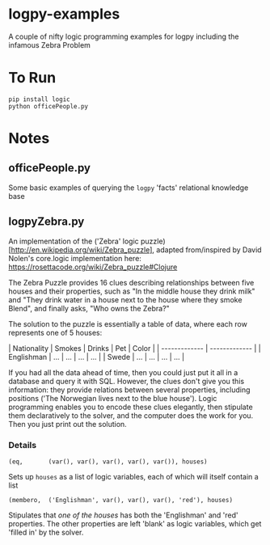 # logpy-examples
A couple of nifty logic programming examples for logpy including the infamous Zebra Problem

# To Run
```
pip install logic
python officePeople.py
```

# Notes

## officePeople.py

Some basic examples of querying the `logpy` 'facts' relational knowledge base

## logpyZebra.py

An implementation of the ('Zebra' logic puzzle)[http://en.wikipedia.org/wiki/Zebra_puzzle], adapted from/inspired by David Nolen's core.logic implementation here: https://rosettacode.org/wiki/Zebra_puzzle#Clojure

The Zebra Puzzle provides 16 clues describing relationships between five houses and their properties, such as "In the middle house they drink milk" and "They drink water in a house next to the house where they smoke Blend", and finally asks, "Who owns the Zebra?"

The solution to the puzzle is essentially a table of data, where each row represents one of 5 houses:

| Nationality  | Smokes | Drinks | Pet | Color |
| ------------- | ------------- |
| Englishman  | ... | ... | ... | ... |
| Swede  | ... | ... | ... | ...  |

If you had all the data ahead of time, then you could just put it all in a database and query it with SQL.  However, the clues don't give you this information: they provide relations between several properties, including positions ('The Norwegian lives next to the blue house').  Logic programming enables you to encode these clues elegantly, then stipulate them declaratively to the solver, and the computer does the work for you.  Then you just print out the solution.

### Details

`(eq, 		(var(), var(), var(), var(), var()), houses)`

Sets up `houses` as a list of logic variables, each of which will itself contain a list

`(membero,	('Englishman', var(), var(), var(), 'red'), houses)`

Stipulates that *one of the houses* has both the 'Englishman' and 'red' properties. The other properties are left 'blank' as logic variables, which get 'filled in' by the solver.